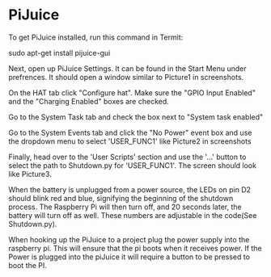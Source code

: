# PiJuice

To get PiJuice installed, run this command in Termit:

sudo apt-get install pijuice-gui

Next, open up PiJuice Settings. It can be found in the Start Menu under prefrences. It should open a window similar to Picture1 in screenshots.

On the HAT tab click "Configure hat".
Make sure the "GPIO Input Enabled" and the "Charging Enabled" boxes are checked.

Go to the System Task tab and check the box next to "System task enabled"

Go to the System Events tab and click the "No Power" event box and use the dropdown menu to select 'USER_FUNC1' like Picture2 in screenshots

Finally, head over to the 'User Scripts' section and use the '...' button to select the path to Shutdown.py for 'USER_FUNC1'. The screen should look like Picture3.

When the battery is unplugged from a power source, the LEDs on pin D2 should blink red and blue, signifying the beginning of the shutdown process. The Raspberry Pi will then turn off, and 20 seconds later, the battery will turn off as well. These numbers are adjustable in the code(See Shutdown.py).


When hooking up the PiJuice to a project plug the power supply into the raspberry pi. This will ensure that the pi boots when it receives power. If the Power is plugged into the piJuice it will require a button to be pressed to boot the PI. 
